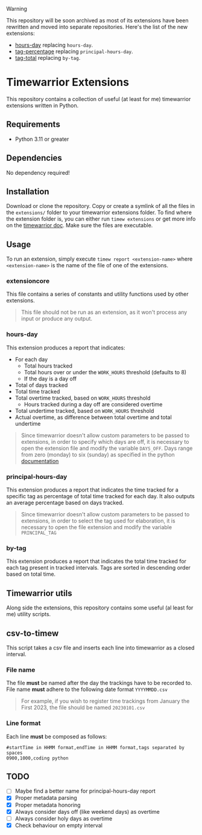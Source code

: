 > [!WARNING]
> This repository will be soon archived as most of its extensions have been rewritten and moved into separate repositories.
> Here's the list of the new extensions:
> * [hours-day](https://github.com/crossbone-magister/hours-day) replacing `hours-day`.
> * [tag-percentage](https://github.com/crossbone-magister/tag-percentage) replacing `principal-hours-day`.
> * [tag-total](https://github.com/crossbone-magister/tag-total) replacing `by-tag`.

# Timewarrior Extensions
This repository contains a collection of useful (at least for me) timewarrior extensions written in Python.

## Requirements
* Python 3.11 or greater

## Dependencies
No dependency required!

## Installation
Download or clone the repository.
Copy or create a symlink of all the files in the `extensions/` folder to your timewarrior extensions folder.
To find where the extension folder is, you can either run `timew extensions` or get more info on the [timewarrior doc](https://timewarrior.net/docs/api/).
Make sure the files are executable.

## Usage
To run an extension, simply execute `timew report <extension-name>` where `<extension-name>` is the name of the file of one of the extensions.

### extensioncore
This file contains a series of constants and utility functions used by other extensions.
> This file should not be run as an extension, as it won't process any input or produce any output.

### hours-day
This extension produces a report that indicates:
* For each day
    * Total hours tracked
    * Total hours over or under the `WORK_HOURS` threshold (defaults to 8)
    * If the day is a day off
* Total of days tracked
* Total time tracked
* Total overtime tracked, based on `WORK_HOURS` threshold
    * Hours tracked during a day off are considered overtime
* Total undertime tracked, based on `WORK_HOURS` threshold
* Actual overtime, as difference between total overtime and total undertime

> Since timewarrior doesn't allow custom parameters to be passed to extensions, in order to specify which days are off, it is necessary to open the extension file and modify the variable `DAYS_OFF`. Days range from zero (monday) to six (sunday) as specified in the python [documentation](https://docs.python.org/3/library/datetime.html#datetime.date.weekday)

### principal-hours-day
This extension produces a report that indicates the time tracked for a specific tag as percentage of total time tracked for each day. It also outputs an average percentage based on days tracked.
> Since timewarrior doesn't allow custom parameters to be passed to extensions, in order to select the tag used for elaboration, it is necessary to open the file extension and modify the variable `PRINCIPAL_TAG`

### by-tag
This extension produces a report that indicates the total time tracked for each tag present in tracked intervals. Tags are sorted in descending order based on total time.

## Timewarrior utils
Along side the extensions, this repository contains some useful (al least for me) utility scripts.

## csv-to-timew
This script takes a csv file and inserts each line into timewarrior as a closed interval.

### File name
The file **must** be named after the day the trackings have to be recorded to. File name **must** adhere to the following date format `YYYYMMDD.csv`
> For example, if you wish to register time trackings from January the First 2023, the file should be named `20230101.csv`

### Line format
Each line **must** be composed as follows:
```csv
#startTime in HHMM format,endTime in HHMM format,tags separated by spaces
0900,1000,coding python
```

## TODO
- [ ] Maybe find a better name for principal-hours-day report
- [X] Proper metadata parsing
- [X] Proper metadata honoring
- [X] Always consider days off (like weekend days) as overtime
- [ ] Always consider holy days as overtime
- [X] Check behaviour on empty interval
